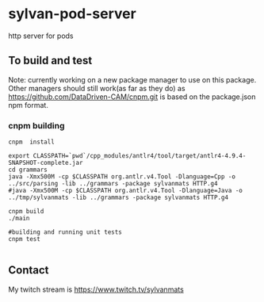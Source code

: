 # sylvan-pod-server
http server for pods

## To build and test

Note: currently working on a new package manager to use on this package.  Other managers should still 
work(as far as they do) as https://github.com/DataDriven-CAM/cnpm.git is based on the package.json npm format.

### cnpm building

```
cnpm  install

export CLASSPATH=`pwd`/cpp_modules/antlr4/tool/target/antlr4-4.9.4-SNAPSHOT-complete.jar
cd grammars
java -Xmx500M -cp $CLASSPATH org.antlr.v4.Tool -Dlanguage=Cpp -o ../src/parsing -lib ../grammars -package sylvanmats HTTP.g4
#java -Xmx500M -cp $CLASSPATH org.antlr.v4.Tool -Dlanguage=Java -o ../tmp/sylvanmats -lib ../grammars -package sylvanmats HTTP.g4

cnpm build
./main

#building and running unit tests
cnpm test


```

## Contact

My twitch stream is https://www.twitch.tv/sylvanmats
